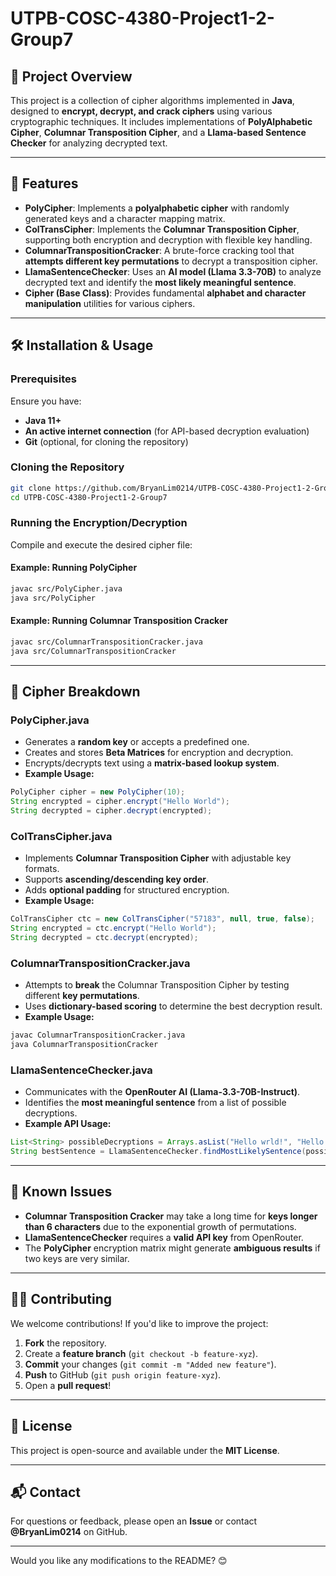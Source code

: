 
# UTPB-COSC-4380-Project1-2-Group7

## 📜 Project Overview
This project is a collection of cipher algorithms implemented in **Java**, designed to **encrypt, decrypt, and crack ciphers** using various cryptographic techniques. It includes implementations of **PolyAlphabetic Cipher**, **Columnar Transposition Cipher**, and a **Llama-based Sentence Checker** for analyzing decrypted text.

---

## 🚀 Features
- **PolyCipher**: Implements a **polyalphabetic cipher** with randomly generated keys and a character mapping matrix.
- **ColTransCipher**: Implements the **Columnar Transposition Cipher**, supporting both encryption and decryption with flexible key handling.
- **ColumnarTranspositionCracker**: A brute-force cracking tool that **attempts different key permutations** to decrypt a transposition cipher.
- **LlamaSentenceChecker**: Uses an **AI model (Llama 3.3-70B)** to analyze decrypted text and identify the **most likely meaningful sentence**.
- **Cipher (Base Class)**: Provides fundamental **alphabet and character manipulation** utilities for various ciphers.

---

## 🛠️ Installation & Usage
### Prerequisites
Ensure you have:
- **Java 11+**
- **An active internet connection** (for API-based decryption evaluation)
- **Git** (optional, for cloning the repository)

### Cloning the Repository
```sh
git clone https://github.com/BryanLim0214/UTPB-COSC-4380-Project1-2-Group7.git
cd UTPB-COSC-4380-Project1-2-Group7
```

### Running the Encryption/Decryption
Compile and execute the desired cipher file:

#### Example: Running **PolyCipher**
```sh
javac src/PolyCipher.java
java src/PolyCipher
```

#### Example: Running **Columnar Transposition Cracker**
```sh
javac src/ColumnarTranspositionCracker.java
java src/ColumnarTranspositionCracker
```

---

## 🔑 Cipher Breakdown

### **PolyCipher.java**
- Generates a **random key** or accepts a predefined one.
- Creates and stores **Beta Matrices** for encryption and decryption.
- Encrypts/decrypts text using a **matrix-based lookup system**.
- **Example Usage:**
```java
PolyCipher cipher = new PolyCipher(10);
String encrypted = cipher.encrypt("Hello World");
String decrypted = cipher.decrypt(encrypted);
```

### **ColTransCipher.java**
- Implements **Columnar Transposition Cipher** with adjustable key formats.
- Supports **ascending/descending key order**.
- Adds **optional padding** for structured encryption.
- **Example Usage:**
```java
ColTransCipher ctc = new ColTransCipher("57183", null, true, false);
String encrypted = ctc.encrypt("Hello World");
String decrypted = ctc.decrypt(encrypted);
```

### **ColumnarTranspositionCracker.java**
- Attempts to **break** the Columnar Transposition Cipher by testing different **key permutations**.
- Uses **dictionary-based scoring** to determine the best decryption result.
- **Example Usage:**
```sh
javac ColumnarTranspositionCracker.java
java ColumnarTranspositionCracker
```

### **LlamaSentenceChecker.java**
- Communicates with the **OpenRouter AI (Llama-3.3-70B-Instruct)**.
- Identifies the **most meaningful sentence** from a list of possible decryptions.
- **Example API Usage:**
```java
List<String> possibleDecryptions = Arrays.asList("Hello wrld!", "Hello world!", "H3ll0 w0r1d");
String bestSentence = LlamaSentenceChecker.findMostLikelySentence(possibleDecryptions);
```

---

## 📌 Known Issues
- **Columnar Transposition Cracker** may take a long time for **keys longer than 6 characters** due to the exponential growth of permutations.
- **LlamaSentenceChecker** requires a **valid API key** from OpenRouter.
- The **PolyCipher** encryption matrix might generate **ambiguous results** if two keys are very similar.

---

## 👨‍💻 Contributing
We welcome contributions! If you'd like to improve the project:
1. **Fork** the repository.
2. Create a **feature branch** (`git checkout -b feature-xyz`).
3. **Commit** your changes (`git commit -m "Added new feature"`).
4. **Push** to GitHub (`git push origin feature-xyz`).
5. Open a **pull request**!

---

## 📜 License
This project is open-source and available under the **MIT License**.

---

## 📬 Contact
For questions or feedback, please open an **Issue** or contact **@BryanLim0214** on GitHub.

---

Would you like any modifications to the README? 😊
